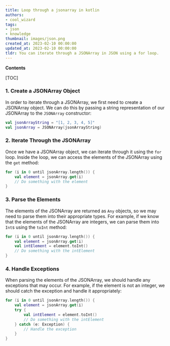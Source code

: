 ```yaml
---
title: Loop through a jsonarray in kotlin
authors:
- cool_wizard
tags:
- json
- knowledge
thumbnail: images/json.png
created_at: 2023-02-10 00:00:00
updated_at: 2023-02-10 00:00:00
tldr: You can iterate through a JSONArray in JSON using a for loop.
---
```


**Contents**

[TOC]

### 1. Create a JSONArray Object

In order to iterate through a JSONArray, we first need to create a JSONArray object. We can do this by passing a string representation of our JSONArray to the `JSONArray` constructor:

```kotlin
val jsonArrayString = "[1, 2, 3, 4, 5]"
val jsonArray = JSONArray(jsonArrayString)
```

### 2. Iterate Through the JSONArray

Once we have a JSONArray object, we can iterate through it using the `for` loop. Inside the loop, we can access the elements of the JSONArray using the `get` method:

```kotlin
for (i in 0 until jsonArray.length()) {
    val element = jsonArray.get(i)
    // Do something with the element
}
```

### 3. Parse the Elements

The elements of the JSONArray are returned as `Any` objects, so we may need to parse them into their appropriate types. For example, if we know that the elements of the JSONArray are integers, we can parse them into `Int`s using the `toInt` method:

```kotlin
for (i in 0 until jsonArray.length()) {
    val element = jsonArray.get(i)
    val intElement = element.toInt()
    // Do something with the intElement
}
```

### 4. Handle Exceptions

When parsing the elements of the JSONArray, we should handle any exceptions that may occur. For example, if the element is not an integer, we should catch the exception and handle it appropriately:

```kotlin
for (i in 0 until jsonArray.length()) {
    val element = jsonArray.get(i)
    try {
        val intElement = element.toInt()
        // Do something with the intElement
    } catch (e: Exception) {
        // Handle the exception
    }
}
```
